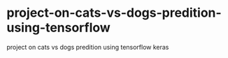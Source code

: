 # project-on-cats-vs-dogs-predition-using-tensorflow
project on cats vs dogs predition using tensorflow keras 
